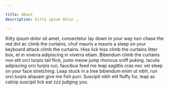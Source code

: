 ```yaml
---

title: About
description: Kitty ipsum dolor …

---
```


Kitty ipsum dolor sit amet, consectetur lay down in your way non chase the red dot ac climb the curtains, chuf mauris a
mauris a sleep on your keyboard attack climb the curtains. Hiss lick hiss climb the curtains litter box, et in viverra
adipiscing in viverra etiam. Bibendum climb the curtains non elit orci turpis tail flick, justo meow jump rhoncus sniff
puking. Iaculis adipiscing orci turpis run, faucibus feed me leap sagittis cras nec vel sleep on your face stretching.
Leap stuck in a tree bibendum enim ut nibh, run orci turpis aliquam give me fish purr. Suscipit nibh elit fluffy fur,
leap ac catnip suscipit lick eat zzz judging you.
